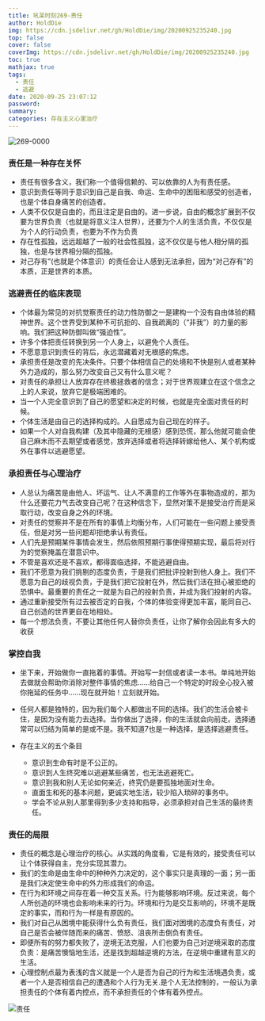 ```yaml
---
title: 吼呆时刻269-责任
author: HoldDie
img: https://cdn.jsdelivr.net/gh/HoldDie/img/20200925235240.jpg
top: false
cover: false
coverImg: https://cdn.jsdelivr.net/gh/HoldDie/img/20200925235240.jpg
toc: true
mathjax: true
tags:
  - 责任
  - 逃避
date: 2020-09-25 23:07:12
password:
summary:
categories: 存在主义心里治疗
---
```


![269-0000](https://cdn.jsdelivr.net/gh/HoldDie/img/20200925235240.jpg)

### 责任是一种存在关怀

- 责任有很多含义，我们称一个值得信赖的、可以依靠的人为有责任感。
- 意识到责任等同于意识到自己是自我、命运、生命中的困阻和感受的创造者，也是个体自身痛苦的创造者。
- 人类不仅仅是自由的，而且注定是自由的。进一步说，自由的概念扩展到不仅要为世界负责（也就是将意义注人世界），还要为个人的生活负责，不仅仅是为个人的行动负责，也要为不作为负责
- 存在性孤独，远远超越了一般的社会性孤独，这不仅仅是与他人相分隔的孤独，也是与世界相分隔的孤独。
- 对己存有”(也就是个体意识）的责任会让人感到无法承担，因为“对己存有”的本质，正是世界的本质。

### 逃避责任的临床表现

- 个体最为常见的对抗觉察责任的动力性防御之一是建构一个没有自由体验的精神世界。这个世界受到某种不可抗拒的、自我疏离的（“非我”）的力量的影响。我们把这种防御叫做“强迫性”。
- 许多个体把责任转换到另一个人身上，以避免个人责任。
- 不愿意意识到责任的背后，永远潜藏着对无根感的焦虑。
- 承担责任是改变的先决条件。只要个体相信自己的处境和不快是别人或者某种外力造成的，那么努力改变自己又有什么意义呢？
- 对责任的承担让人放弃存在终极拯救者的信念；对于世界观建立在这个信念之上的人来说，放弃它是极端困难的。
- 当一个人完全意识到了自己的愿望和决定的时候，也就是完全面对责任的时候。
- 个体生活是由自己的选择构成的。人自愿成为自己现在的样子。
- 如果一个人对自我构建（及其中隐藏的无根感）感到恐慌，那么他就可能会使自己麻木而不去期望或者感觉，放弃选择或者将选择转嫁给他人、某个机构或外在事件以逃避愿望。

### 承担责任与心理治疗

- 人总认为痛苦是由他人、坏运气、让人不满意的工作等外在事物造成的，那为什么还要花力气去改变自己呢？在这种信念下，显然对策不是接受治疗而是采取行动，改变自身之外的环境。
- 对责任的觉察并不是在所有的事情上均衡分布，人们可能在一些问题上接受责任，但是对另一些问题却拒绝承认有责任。
- 人们先是预期某件事情会发生，然后依照预期行事使得预期实现，最后将对行为的觉察掩盖在潜意识中。
- 不管是喜欢还是不喜欢，都得面临选择，不能逃避自由。
- 我们不愿意为我们挑剔的态度负责，于是我们把批评投射到他人身上。我们不愿意为自己的歧视负责，于是我们把它投射在外，然后我们活在担心被拒绝的恐惧中。最重要的责任之一就是为自己的投射负责，并成为我们投射的内容。
- 通过重新接受所有过去被否定的自我，个体的体验变得更加丰富，能同自己、自己创造的世界更自在地相处。
- 每一个想法负责，不要让其他任何人替你负责任，让你了解你会因此有多大的收获

### 掌控自我

- 坐下来，开始做你一直拖着的事情。开始写一封信或者读一本书。单纯地开始去做就会帮助你消除对整件事情的焦虑……给自己一个特定的时段全心投入被你拖延的任务中......现在就开始！立刻就开始。
- 任何人都是独特的，因为我们每个人都做出不同的选择。我们的生活会被卡住，是因为没有能力去选择。当你做出了选择，你的生活就会向前走。选择通常可以归结为简单的是或不是。我不知道7也是一种选择，是选择逃避责任。
- 存在主义的五个条目

  - 意识到生命有时是不公正的。
  - 意识到人生终究难以逃避某些痛苦，也无法逃避死亡。
  - 意识到我和别人无论如何亲近，终究仍是要孤独地面对生命。
  - 直面生和死的基本问题，更诚实地生活，较少陷入琐碎的事务中。
  - 学会不论从别人那里得到多少支持和指导，必须承担对自己生活的最终责任。

### 责任的局限

- 责任的概念是心理治疗的核心。从实践的角度看，它是有效的，接受责任可以让个体获得自主，充分实现其潜力。
- 我们的生命是由生命中的种种外力决定的，这个事实只是真理的一面；另一面是我们决定使生命中的外力形成我们的命运。
- 在行为和环境之间存在着一种交互关系。行为能够影响环境。反过来说，每个人所创造的环境也会影响未来的行为。环境和行为是交互影响的，环境不是既定的事实，而和行为一样是有原因的。
- 我们对自己从困境中能获得什么负有责任，我们面对困境的态度负有责任，对自己是否会被伴随而来的痛苦、愤怒、沮丧所击倒负有责任。
- 即便所有的努力都失败了，逆境无法克服，人们也要为自己对逆境采取的态度负责：是痛苦懊恼地生活，还是找到超越逆境的方法，在逆境中重建有意义的生活。
- 心理控制点最为表浅的含义就是一个人是否为自己的行为和生活境遇负责，或者一个人是否相信自己的遭遇和个人行为无关.是个人无法控制的，一般认为承担责任的个体有着内控点，而不承担责任的个体有着外控点。

![责任](https://cdn.jsdelivr.net/gh/HoldDe/img/20200925234425.png)